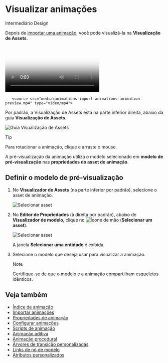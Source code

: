 # Visualizar animações

<span class="badge text-bg-primary">Intermediário</span>
<span class="badge text-bg-success">Design</span>

Depois de [importar uma animação](import-animations.md), você pode visualizá-la na **Visualização de Assets**.

<p>
<video autoplay loop class="responsive-video" poster="media\animations-import-animations-animation-preview.jpg">
       <source src="media\animations-import-animations-animation-preview.mp4" type="video/mp4">
</video>
</p>

Por padrão, a Visualização de Assets está na parte inferior direita, abaixo da guia **Visualização de Assets**.

![Guia Visualização de Assets](media/animations-import-animations-asset-preview-tab.png)

> [!Tip]
> Para rotacionar a animação, clique e arraste o mouse.

A pré-visualização da animação utiliza o modelo selecionado em **modelo de pré-visualização** nas **propriedades do asset de animação**.

## Definir o modelo de pré-visualização

1. No **Visualizador de Assets** (na parte inferior por padrão), selecione o asset de animação.

   ![Selecionar asset](media/select-asset.png)

2. No **Editor de Propriedades** (à direita por padrão), abaixo de **Visualizador de modelo**, clique no ![Ícone de mão](~/manual/game-studio/media/hand-icon.png) (**Selecionar um asset**).

   ![Selecionar asset](media/pick-an-asset-up.png)

   A janela **Selecionar uma entidade** é exibida.

3. Selecione o modelo que deseja usar para visualizar a animação.

   > [!Note]
   > Certifique-se de que o modelo e a animação compartilham esqueletos idênticos.

## Veja também

* [Índice de animação](index.md)
* [Importar animações](import-animations.md)
* [Propriedades de animação](animation-properties.md)
* [Configurar animações](set-up-animations.md)
* [Scripts de animação](animation-scripts.md)
* [Animação aditiva](additive-animation.md)
* [Animação procedural](procedural-animation.md)
* [Árvores de transição personalizadas](custom-blend-trees.md)
* [Links de nó de modelo](model-node-links.md)
* [Atributos personalizados](custom-attributes.md)